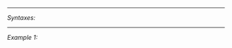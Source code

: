 


---
*Syntaxes:*

<!-- [] call `BIN_fnc_getRotation` -->

---
*Example 1:*

<!-- 
```sqf
[] call BIN_fnc_getRotation;
``` -->